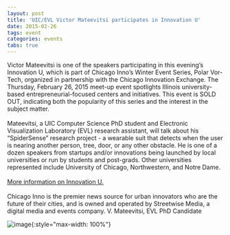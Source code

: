 ```yaml
---
layout: post
title: 'UIC/EVL Victor Mateevitsi participates in Innovation U'
date: 2015-02-26
tags: event
categories: events
tabs: true
---
```


Victor Mateevitsi is one of the speakers participating in this evening’s Innovation U, which is part of Chicago Inno&rsquo;s Winter Event Series, Polar Vor-Tech, organized in partnership with the Chicago Innovation Exchange. The Thursday, February 26, 2015 meet-up event spotlights Illinois university-based entrepreneurial-focused centers and initiatives. This event is SOLD OUT, indicating both the popularity of this series and the interest in the subject matter.<br><br>
Mateevitsi, a UIC Computer Science PhD student and Electronic Visualization Laboratory (EVL) research assistant, will talk about his &ldquo;SpiderSense&rdquo; research project - a wearable suit that detects when the user is nearing another person, tree, door, or any other obstacle. He is one of a dozen speakers from startups and/or innovations being launched by local universities or run by students and post-grads. Other universities represented include University of Chicago, Northwestern, and Notre Dame.<br><br>
<a href="http://chicagoinno.streetwise.co/2015/02/17/innovation-u-introducing-chicago-innos-next-meetup/">More information on Innovation U.</a><br><br>
Chicago Inno is the premier news source for urban innovators who are the future of their cities, and is owned and operated by Streetwise Media, a digital media and events company.
V. Mateevitsi, EVL PhD Candidate

![image](https://www.evl.uic.edu/output/originals/v_mateevisti.jpg-srcw.jpg){:style="max-width: 100%"}


